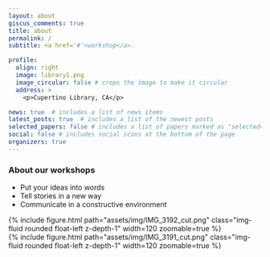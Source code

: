 ```yaml
---
layout: about
giscus_comments: true
title: about
permalink: /
subtitle: <a href='#'>workshop</a>. 

profile:
  align: right
  image: library1.png
  image_circular: false # crops the image to make it circular
  address: >
    <p>Cupertino Library, CA</p>

news: true  # includes a list of news items
latest_posts: true  # includes a list of the newest posts
selected_papers: false # includes a list of papers marked as "selected={true}"
social: false # includes social icons at the bottom of the page
organizers: true
---
```


### About our workshops
* Put your ideas into words
* Tell stories in a new way
* Communicate in a constructive environment

<div class="row mt-3 mb-3 justify-content-start">
    <div class="col-3 mt-3 mt-md-0">
        {% include figure.html path="assets/img/IMG_3192_cut.png" class="img-fluid rounded float-left z-depth-1" width=120 zoomable=true %}
    </div>
    <div class="col-3 mt-3 mt-md-0">
        {% include figure.html path="assets/img/IMG_3191_cut.png" class="img-fluid rounded float-left z-depth-1" width=120 zoomable=true %}
    </div>
</div>

<div>

</div>
